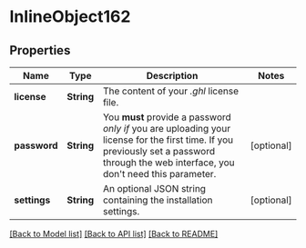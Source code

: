 # InlineObject162

## Properties
Name | Type | Description | Notes
------------ | ------------- | ------------- | -------------
**license** | **String** | The content of your _.ghl_ license file. | 
**password** | **String** | You **must** provide a password _only if_ you are uploading your license for the first time. If you previously set a password through the web interface, you don&#39;t need this parameter. | [optional] 
**settings** | **String** | An optional JSON string containing the installation settings. | [optional] 

[[Back to Model list]](../README.md#documentation-for-models) [[Back to API list]](../README.md#documentation-for-api-endpoints) [[Back to README]](../README.md)


